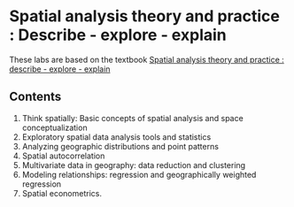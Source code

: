 # Spatial analysis theory and practice : Describe - explore - explain

These labs are based on the textbook [Spatial analysis theory and practice : describe - explore - explain](www.cambridge.org/9781108498982)

## Contents

1. Think spatially: Basic concepts of spatial analysis and space conceptualization
2. Exploratory spatial data analysis tools and statistics
3. Analyzing geographic distributions and point patterns
4. Spatial autocorrelation
5. Multivariate data in geography: data reduction and clustering
6. Modeling relationships: regression and geographically weighted regression
7. Spatial econometrics.

